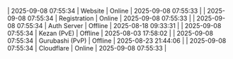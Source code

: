 | 2025-09-08 07:55:34 | Website | Online | 2025-09-08 07:55:33 |
| 2025-09-08 07:55:34 | Registration | Online | 2025-09-08 07:55:33 |
| 2025-09-08 07:55:34 | Auth Server | Offline | 2025-08-18 09:33:31 |
| 2025-09-08 07:55:34 | Kezan (PvE) | Offline | 2025-08-03 17:58:02 |
| 2025-09-08 07:55:34 | Gurubashi (PvP) | Offline | 2025-08-23 21:44:06 |
| 2025-09-08 07:55:34 | Cloudflare | Online | 2025-09-08 07:55:33 |
